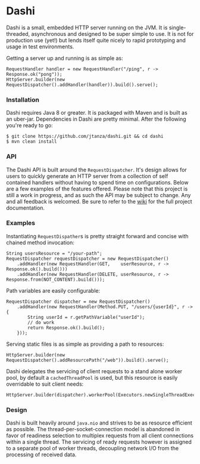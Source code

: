 # Dashi

Dashi is a small, embedded HTTP server running on the JVM. It is single-threaded, asynchronous and designed to be super simple to use.  It is not for production use (yet!) but lends itself quite nicely to rapid prototyping and usage in test environments.

Getting a server up and running is as simple as:

```
RequestHandler handler = new RequestHandler("/ping", r -> Response.ok("pong"));
HttpServer.builder(new RequestDispatcher().addHandler(handler)).build().serve();
```

### Installation

Dashi requires Java 8 or greater. It is packaged with Maven and is built as an uber-jar. Dependencies in Dashi are pretty minimal. After the following you're ready to go:

```
$ git clone https://github.com/jtanza/dashi.git && cd dashi
$ mvn clean install
```

### API

The Dashi API is built around the `RequestDispatcher`. It's design allows for users to quickly generate an HTTP server from a collection of self contained handlers without having to spend time on configurations. Below are a few examples of the features offered.  Please note that this project is still a work in progress, and as such the API may be subject to change. Any and all feedback is welcomed. Be sure to refer to the [wiki](https://github.com/jtanza/dashi/wiki) for the full project documentation.  

### Examples

Instantiating `RequestDispather`s is pretty straight forward and concise with chained method invocation:

```
String usersResource = "/your-path";
RequestDispatcher requestDispatcher = new RequestDispatcher()
	.addHandler(new RequestHandler(GET,    userResource, r -> Response.ok().build()))
	.addHandler(new RequestHandler(DELETE, userResource, r -> Response.from(NOT_CONTENT).build()));
```

Path variables are easily configurable:

```
RequestDispatcher dispatcher = new RequestDispatcher()
    .addHandler(new RequestHandler(Method.PUT, "/users/{userId}", r -> {
        String userId = r.getPathVariable("userId");
        // do work
        return Response.ok().build();
    }));
```

Serving static files is as simple as providing a path to resources:

```
HttpServer.builder(new RequestDispatcher().addResourcePath("/web")).build().serve();
```

Dashi delegates the servicing of client requests to a stand alone worker pool, by default a `cachedThreadPool` is used, but this resource is easily overridable to suit client needs:

```
HttpServer.builder(dispatcher).workerPool(Executors.newSingleThreadExecutor()).build().serve();
```

### Design
 
Dashi is built heavily around `java.nio` and strives to be as resource efficient as possible. The thread-per-socket-connection model is abandoned in favor of readiness selection to multiplex requests from all client connections within a single thread. The servicing of ready requests however is assigned to a separate pool of worker threads, decoupling network I/O from the processing of received data. 

